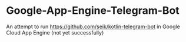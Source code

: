 # Google-App-Engine-Telegram-Bot
An attempt to run https://github.com/seik/kotlin-telegram-bot in Google Cloud App Engine (not yet successfully)
